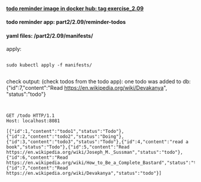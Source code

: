 
#### [todo reminder image in docker hub: tag exercise_2.09](https://hub.docker.com/r/lnsth/todo-app-reminder)

#### todo reminder app: part2/2.09/reminder-todos

#### yaml files: /part2/2.09/manifests/



apply:

```

sudo kubectl apply -f manifests/


```



check output: (check todos from the todo app): 
one todo was added to db: {"id":7,"content":"Read https://en.wikipedia.org/wiki/Devakanya", "status":"todo"}

```
 

GET /todo HTTP/1.1
Host: localhost:8081

[{"id":1,"content":"todo1","status":"Todo"},{"id":2,"content":"todo2","status":"Doing"},{"id":3,"content":"todo3","status":"Todo"},{"id":4,"content":"read a book","status":"Todo"},{"id":5,"content":"Read https://en.wikipedia.org/wiki/Joseph_M._Sussman","status":"todo"},{"id":6,"content":"Read https://en.wikipedia.org/wiki/How_to_Be_a_Complete_Bastard","status":"todo"},{"id":7,"content":"Read https://en.wikipedia.org/wiki/Devakanya","status":"todo"}]


```
